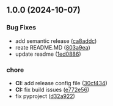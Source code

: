 ## 1.0.0 (2024-10-07)


### Bug Fixes

* add semantic release ([ca8addc](https://github.com/ScrapeGraphAI/scrapebiblio/commit/ca8addc1b89a592bcb432e9900597830c6a9618f))
* reate README.MD ([803a9ea](https://github.com/ScrapeGraphAI/scrapebiblio/commit/803a9ea5aa03b688f8b9371a82bf8daf4732de7b))
* update readme ([1ed0886](https://github.com/ScrapeGraphAI/scrapebiblio/commit/1ed08867c1a7675b4344427fcf482f5e1f61a83f))


### chore

* **CI:** add release config file ([30cf434](https://github.com/ScrapeGraphAI/scrapebiblio/commit/30cf434297bca39e824b9fef1d31240cfe1d0094))
* **CI:** fix build issues ([e772e56](https://github.com/ScrapeGraphAI/scrapebiblio/commit/e772e5688b4fe7549297e91884b12caa9d9d371c))
* fix pyproject ([d32a922](https://github.com/ScrapeGraphAI/scrapebiblio/commit/d32a922bf6e4c1810298de341e76a7cd6d6ecb35))
